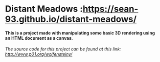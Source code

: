 # Distant      Meadows     :https://sean-93.github.io/distant-meadows/
#### This is a project made with manipulating some basic 3D rendering using an HTML document as a canvas.
###### The source code for this project can be found at this link: http://www.p01.org/wolfensteiny/
